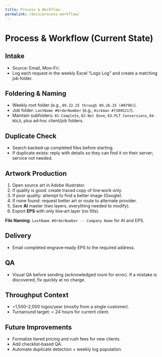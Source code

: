 ```yaml
---
title: Process & Workflow
permalink: /docs/process-workflow/
---
```


# Process & Workflow (Current State)

## Intake
- Source: Email, Mon–Fri.  
- Log each request in the weekly Excel “Logo Log” and create a matching job folder.

## Foldering & Naming
- Weekly root folder (e.g., `09.22.25 through 09.26.25 (#0796)`).
- Job folder: `LastName #OrderNumber` (e.g., `Hickman #73095217`).  
- Maintain subfolders: `01-Complete`, `02-Not Done`, `03-PLT Conversions`, `04-HOLD`, plus ad‑hoc client/job folders.

## Duplicate Check
- Search backed‑up completed files before starting.  
- If duplicate exists: reply with details so they can find it on their server; service not needed.

## Artwork Production
1. Open source art in Adobe Illustrator.  
2. If quality is good: create traced copy of line‑work only.  
3. If poor quality: attempt to find a better image (Google).  
4. If none found: request better art or route to alternate provider.  
5. Save **AI** master (two layers, everything needed to modify).  
6. Export **EPS** with only line‑art layer (no fills).

**File Naming**: `LastName #OrderNumber -- Company Name` for AI and EPS.

## Delivery
- Email completed engrave‑ready EPS to the required address.

## QA
- Visual QA before sending (acknowledged room for error). If a mistake is discovered, fix quickly at no charge.

## Throughput Context
- ~1,500–2,000 logos/year (mostly from a single customer).  
- Turnaround target: < 24 hours for current client.

## Future Improvements
- Formalize tiered pricing and rush fees for new clients.  
- Add checklist‑based QA.  
- Automate duplicate detection + weekly log population.
